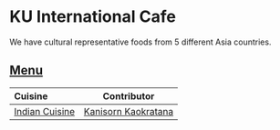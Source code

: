 # KU International Cafe

We have cultural representative foods from 5 different Asia countries.

## [Menu](menu.md)

| Cuisine                               | Contributor                                          |
|:--------------------------------------|------------------------------------------------------|
| [Indian Cuisine](menu.md#indian-food) | [Kanisorn Kaokratana](https://github.com/KunKid-cmd) |
